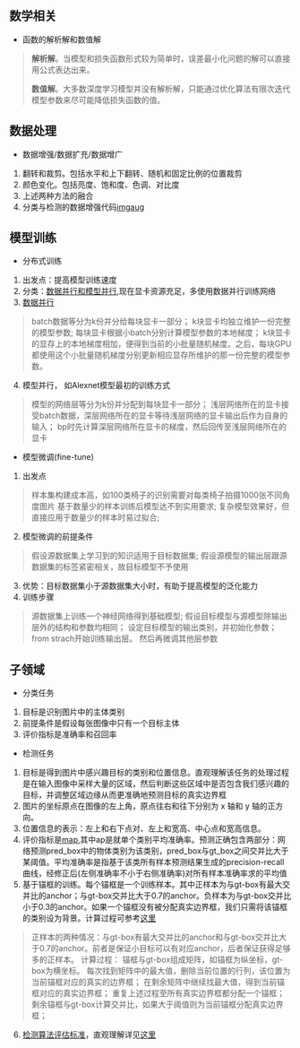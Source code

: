 ## 数学相关

- 函数的解析解和数值解

> **解析解**。当模型和损失函数形式较为简单时，误差最小化问题的解可以直接用公式表达出来。
> 
> **数值解**。大多数深度学习模型并没有解析解，只能通过优化算法有限次迭代模型参数来尽可能降低损失函数的值。

## 数据处理

- 数据增强/数据扩充/数据增广
1. 翻转和裁剪。包括水平和上下翻转、随机和固定比例的位置裁剪
2. 颜色变化。包括亮度、饱和度、色调、对比度
3. 上述两种方法的融合
4. 分类与检测的数据增强代码[imgaug](https://github.com/aleju/imgaug)

## 模型训练

- 分布式训练
1. 出发点：提高模型训练速度
2. 分类：[数据并行和模型并行](https://leimao.github.io/blog/Data-Parallelism-vs-Model-Paralelism/),现在显卡资源充足，多使用数据并行训练网络
3. [数据并行](https://zh.d2l.ai/chapter_computational-performance/multiple-gpus.html)

> batch数据等分为k份并分给每块显卡一部分；
> k块显卡均独立维护一份完整的模型参数;
> 每块显卡根据小batch分别计算模型参数的本地梯度；
> k块显卡的显存上的本地梯度相加，便得到当前的小批量随机梯度。之后，每块GPU都使用这个小批量随机梯度分别更新相应显存所维护的那一份完整的模型参数。

4. 模型并行， 如Alexnet模型最初的训练方式

> 模型的网络层等分为k份并分配到每块显卡一部分；
> 浅层网络所在的显卡接受batch数据，深层网络所在的显卡等待浅层网络的显卡输出后作为自身的输入；
> bp时先计算深层网络所在显卡的梯度，然后回传至浅层网络所在的显卡

- 模型微调(fine-tune)
1. 出发点

> 样本集构建成本高，如100类椅子的识别需要对每类椅子拍摄1000张不同角度图片
> 基于数量少的样本训练后模型达不到实用要求;
> 复杂模型效果好，但直接应用于数量少的样本时易过拟合;

2. 模型微调的前提条件

> 假设源数据集上学习到的知识适用于目标数据集;
> 假设源模型的输出层跟源数据集的标签紧密相关，故目标模型不予使用

3. 优势：目标数据集小于源数据集大小时，有助于提高模型的泛化能力
4. 训练步骤

> 源数据集上训练一个神经网络得到基础模型;
> 假设目标模型与源模型除输出层外的结构和参数均相同；
> 设定目标模型的输出类别，并初始化参数；
> from strach开始训练输出层。 然后再微调其他层参数

## 子领域

- 分类任务
1. 目标是识别图片中的主体类别
2. 前提条件是假设每张图像中只有一个目标主体
3. 评价指标是准确率和召回率
- 检测任务
1. 目标是得到图片中感兴趣目标的类别和位置信息。直观理解该任务的处理过程是在输入图像中采样大量的区域，然后判断这些区域中是否包含我们感兴趣的目标，并调整区域边缘从而更准确地预测目标的真实边界框
2. 图片的坐标原点在图像的左上角，原点往右和往下分别为 x 轴和 y 轴的正方向。
3. 位置信息的表示：左上和右下点对、左上和宽高、中心点和宽高信息。
4. 评价指标是[map](https://medium.com/@jonathan_hui/map-mean-average-precision-for-object-detection-45c121a31173),其中ap是就单个类别平均准确率。预测正确包含两部分：网络预测pred_box中的物体类别为该类别，pred_box与gt_box之间交并比大于某阈值。平均准确率是指基于该类所有样本预测结果生成的precision-recall曲线，经修正后(左侧准确率不小于右侧准确率)对所有样本准确率求的平均值
5. 基于锚框的训练。每个锚框是一个训练样本。其中正样本为与gt-box有最大交并比的anchor；与gt-box交并比大于0.7的anchor。负样本为与gt-box交并比小于0.3的anchor。如果一个锚框没有被分配真实边界框，我们只需将该锚框的类别设为背景。计算过程可参考[这里](https://zh.d2l.ai/chapter_computer-vision/anchor.html#%E6%A0%87%E6%B3%A8%E8%AE%AD%E7%BB%83%E9%9B%86%E7%9A%84%E9%94%9A%E6%A1%86)

> 正样本的两种情况：与gt-box有最大交并比的anchor和与gt-box交并比大于0.7的anchor。前者是保证小目标可以有对应anchor，后者保证获得足够多的正样本。
> 计算过程：
> 锚框与gt-box组成矩阵，如锚框为纵坐标，gt-box为横坐标。
> 每次找到矩阵中的最大值，删除当前位置的行列，该位置为当前锚框对应的真实的边界框；
> 在剩余矩阵中继续找最大值，得到当前锚框对应的真实边界框；
> 重复上述过程至所有真实边界框都分配一个锚框；
> 剩余锚框与gt-box计算交并比，如果大于阈值则为当前锚框分配真实边界框；

6. [检测算法评估标准](https://github.com/rafaelpadilla/Object-Detection-Metrics)，直观理解详见[这里](https://medium.com/@jonathan_hui/map-mean-average-precision-for-object-detection-45c121a31173)
